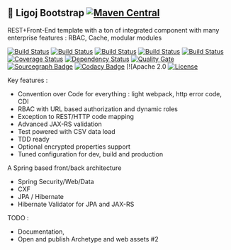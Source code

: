 ## :link: Ligoj Bootstrap [![Maven Central](https://maven-badges.herokuapp.com/maven-central/org.ligoj.bootstrap/root/badge.svg)](https://maven-badges.herokuapp.com/maven-central/org.ligoj.bootstrap/root)
REST+Front-End template with a ton of integrated component with many enterprise features : RBAC, Cache, modular modules

[![Build Status](https://travis-ci.org/ligoj/bootstrap.svg?branch=master)](https://travis-ci.org/ligoj/bootstrap)
[![Build Status](https://circleci.com/gh/ligoj/bootstrap.svg?style=svg)](https://circleci.com/gh/ligoj/bootstrap)
[![Build Status](https://codeship.com/projects/525fc7e0-ee2d-0134-7ad9-461f05fb3ee5/status?branch=master)](https://codeship.com/projects/208680)
[![Build Status](https://semaphoreci.com/api/v1/ligoj/bootstrap/branches/master/shields_badge.svg)](https://semaphoreci.com/ligoj/bootstrap)
[![Build Status](https://ci.appveyor.com/api/projects/status/j0949l609j75mif3/branch/master?svg=true)](https://ci.appveyor.com/project/ligoj/bootstrap/branch/master)
[![Coverage Status](https://coveralls.io/repos/github/ligoj/bootstrap/badge.svg?branch=master)](https://coveralls.io/github/ligoj/bootstrap?branch=master)
[![Dependency Status](https://www.versioneye.com/user/projects/58caeda8dcaf9e0041b5b978/badge.svg?style=flat-square)](https://www.versioneye.com/user/projects/58caeda8dcaf9e0041b5b978)
[![Quality Gate](https://sonarqube.com/api/badges/gate?key=org.ligoj.bootstrap:root)](https://sonarqube.com/dashboard/index/org.ligoj.bootstrap:root)
[![Sourcegraph Badge](https://sourcegraph.com/github.com/ligoj/bootstrap/-/badge.svg)](https://sourcegraph.com/github.com/ligoj/bootstrap?badge)
[![Codacy Badge](https://api.codacy.com/project/badge/Grade/e6c472b13c5a49b4882d27632f79b6de)](https://www.codacy.com/app/ligoj/bootstrap?utm_source=github.com&amp;utm_medium=referral&amp;utm_content=ligoj/bootstrap&amp;utm_campaign=Badge_Grade) [![Apache 2.0 
[![License](http://img.shields.io/:license-mit-blue.svg)](http://gus.mit-license.org/)

Key features :
- Convention over Code for everything : light webpack, http error code, CDI
- RBAC with URL based authorization and dynamic roles
- Exception to REST/HTTP code mapping
- Advanced JAX-RS validation
- Test powered with CSV data load
- TDD ready
- Optional encrypted properties support
- Tuned configuration for dev, build and production

A Spring based front/back architecture
- Spring Security/Web/Data
- CXF
- JPA / Hibernate
- Hibernate Validator for JPA and JAX-RS

TODO :
- Documentation, 
- Open and publish Archetype and web assets #2
